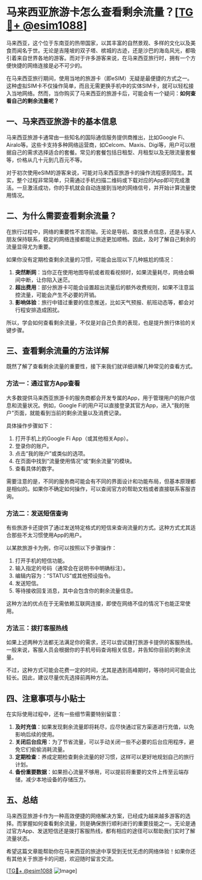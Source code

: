 # 马来西亚旅游卡怎么查看剩余流量？[[TG💪+ @esim1088](https://t.me/s/esim1088)]

马来西亚，这个位于东南亚的热带国家，以其丰富的自然景观、多样的文化以及美食而闻名于世。无论是吉隆坡的双子塔、槟城的古迹，还是沙巴的海岛风光，都吸引着来自世界各地的游客。而对于许多游客来说，在马来西亚旅行时，拥有一个方便快捷的网络连接是必不可少的。

在马来西亚旅行期间，使用当地的旅游卡（即eSIM）无疑是最便捷的方式之一。这种虚拟SIM卡不仅操作简单，而且无需更换手机中的实体SIM卡，就可以轻松接入当地网络。然而，当你购买了马来西亚的旅游卡后，可能会有一个疑问：**如何查看自己的剩余流量呢？**

## 一、马来西亚旅游卡的基本信息

马来西亚旅游卡通常由一些知名的国际通信服务提供商推出，比如Google Fi、Airalo等。这些卡支持多种网络运营商，如Celcom、Maxis、Digi等，用户可以根据自己的需求选择适合的套餐。常见的套餐包括日租型、月租型以及无限流量套餐等，价格从几十元到几百元不等。

对于初次使用eSIM的游客来说，可能对马来西亚旅游卡的操作流程感到陌生。其实，整个过程非常简单，只需通过手机扫描二维码或下载对应的App即可完成激活。一旦激活成功，你的手机就会自动连接到当地的网络信号，并开始计算流量使用情况。

## 二、为什么需要查看剩余流量？

在旅行过程中，网络的重要性不言而喻。无论是导航、查找景点信息，还是与家人朋友保持联系，稳定的网络连接都能让旅途更加顺畅。因此，及时了解自己剩余的流量显得尤为重要。

如果你没有定期检查剩余流量的习惯，可能会出现以下几种尴尬的情况：

1. **突然断网**：当你正在使用地图导航或者观看视频时，如果流量耗尽，网络会瞬间中断，让你陷入迷茫。
2. **超出费用**：部分旅游卡可能会设置超出流量后的额外收费规则，如果不注意监控流量，可能会产生不必要的开销。
3. **影响体验**：旅行中错过重要的信息推送，比如天气预报、航班动态等，都会对行程安排造成困扰。

所以，学会如何查看剩余流量，不仅是对自己负责的表现，也是提升旅行体验的关键步骤。

## 三、查看剩余流量的方法详解

既然了解了查看剩余流量的重要性，接下来我们就详细讲解几种常见的查看方式。

### 方法一：通过官方App查看

大多数提供马来西亚旅游卡的服务商都会开发专属的App，用于管理用户的账户信息和流量状况。例如，Google Fi的用户可以直接登录其官方App，进入“我的账户”页面，就能看到当前的剩余流量以及消费记录。

具体操作步骤如下：
1. 打开手机上的Google Fi App（或其他相关App）。
2. 登录你的账户。
3. 点击“我的账户”或类似的选项。
4. 在页面中找到“流量使用情况”或“剩余流量”的模块。
5. 查看具体的数字。

需要注意的是，不同的服务商可能会有不同的界面设计和功能布局，但基本原理都是相似的。如果你不确定如何操作，可以查阅官方的帮助文档或者直接联系客服咨询。

### 方法二：发送短信查询

有些旅游卡还提供了通过发送特定格式的短信来查询流量的方式。这种方式尤其适合那些不太习惯使用App的用户。

以某款旅游卡为例，你可以按照以下步骤操作：
1. 打开手机的短信功能。
2. 输入指定的号码（通常会在说明书中明确标注）。
3. 编辑内容为：“STATUS”或其他预设指令。
4. 发送短信。
5. 等待接收回复消息，其中会包含你的剩余流量信息。

这种方法的优点在于无需依赖互联网连接，即使在网络不佳的情况下也能正常使用。

### 方法三：拨打客服热线

如果上述两种方法都无法满足你的需求，还可以尝试拨打旅游卡提供的客服热线。一般来说，客服人员会根据你的手机号码查询相关信息，并告知你目前的剩余流量。

不过，这种方式可能会花费一定的时间，尤其是遇到高峰期时，等待时间可能会比较长。因此，建议尽量优先选择前两种方法。

## 四、注意事项与小贴士

在实际使用过程中，还有一些细节需要特别留意：

1. **及时充值**：如果发现剩余流量即将耗尽，应尽快通过官方渠道进行充值，以免影响后续的使用。
2. **关闭后台应用**：为了节省流量，可以手动关闭一些不必要的后台应用程序，避免它们偷偷消耗流量。
3. **定期检查**：养成定期检查剩余流量的好习惯，这样可以更好地规划自己的旅行计划。
4. **备份重要数据**：如果担心流量不够用，可以提前将重要的文件上传至云端存储，减少本地设备的存储压力。

## 五、总结

马来西亚旅游卡作为一种高效便捷的网络解决方案，已经成为越来越多游客的选择。而掌握如何查看剩余流量，则是确保旅行顺利进行的重要技能之一。无论是通过官方App、发送短信还是拨打客服热线，都有相应的途径可以帮助我们实时了解流量状态。

希望这篇文章能帮助你在马来西亚的旅途中享受到无忧无虑的网络体验！如果你还有其他关于旅游卡的问题，欢迎随时留言交流。

[[TG💪+ @esim1088](https://t.me/s/esim1088) ![Image](https://i.postimg.cc/4NQfJmqS/Snipaste-2025-05-13-00-14-12.png)]